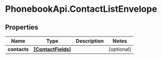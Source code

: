 # PhonebookApi.ContactListEnvelope

## Properties
Name | Type | Description | Notes
------------ | ------------- | ------------- | -------------
**contacts** | [**[ContactFields]**](ContactFields.md) |  | [optional] 


